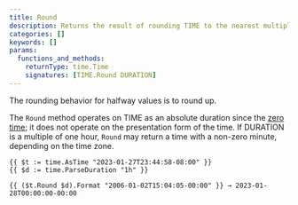 ```yaml
---
title: Round
description: Returns the result of rounding TIME to the nearest multiple of DURATION since January 1, 0001, 00:00:00 UTC.
categories: []
keywords: []
params:
  functions_and_methods:
    returnType: time.Time
    signatures: [TIME.Round DURATION]
---
```


The rounding behavior for halfway values is to round up.

The `Round` method operates on TIME as an absolute duration since the [zero time](g); it does not operate on the presentation form of the time. If DURATION is a multiple of one hour, `Round` may return a time with a non-zero minute, depending on the time zone.

```go-html-template
{{ $t := time.AsTime "2023-01-27T23:44:58-08:00" }}
{{ $d := time.ParseDuration "1h" }}

{{ ($t.Round $d).Format "2006-01-02T15:04:05-00:00" }} → 2023-01-28T00:00:00-00:00
```
